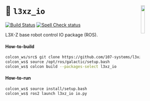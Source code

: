<a href="https://107-systems.org/"><img align="right" src="https://raw.githubusercontent.com/107-systems/.github/main/logo/107-systems.png" width="15%"></a>
:floppy_disk: `l3xz_io`
=======================
[![Build Status](https://github.com/107-systems/l3xz_io/actions/workflows/ros2.yml/badge.svg)](https://github.com/107-systems/l3xz_io/actions/workflows/ros2.yml)
[![Spell Check status](https://github.com/107-systems/l3xz_io/actions/workflows/spell-check.yml/badge.svg)](https://github.com/107-systems/l3xz_io/actions/workflows/spell-check.yml)

L3X-Z base robot control IO package (ROS).

#### How-to-build
```bash
colcon_ws/src$ git clone https://github.com/107-systems/l3xz_io
colcon_ws$ source /opt/ros/galactic/setup.bash
colcon_ws$ colcon build --packages-select l3xz_io
```

#### How-to-run
```bash
colcon_ws$ source install/setup.bash
colcon_ws$ ros2 launch l3xz_io io.py
```

